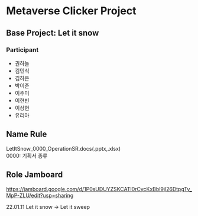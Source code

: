 # Metaverse Clicker Project
## Base Project: Let it snow
### Participant
* 권하늘
* 김민식
* 김하은
* 박이준
* 이주미
* 이현빈
* 이상현
* 유리아   
    
       
Name Rule
----- 
LetItSnow_0000_OperationSR.docs(.pptx,.xlsx)    
0000: 기획서 종류    
      
Role Jamboard
-----
https://jamboard.google.com/d/1P0sUDUYZSKCATl0rCycKxBbl9jl26DtpgTv_MpP-ZLU/edit?usp=sharing   

22.01.11 Let it snow → Let it sweep
